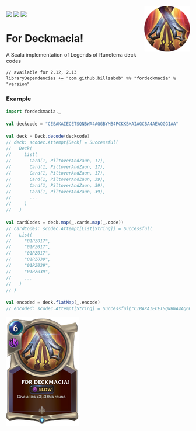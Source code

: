 <img align="right" src="https://github.com/Billzabob/ForDeckmacia/blob/master/src/main/resources/demacia.png" height="125px" style="padding-left: 20px"/>


[![](https://github.com/Billzabob/ForDeckmacia/workflows/build/badge.svg)](https://github.com/Billzabob/ForDeckmacia/actions?query=workflow%3Abuild)
[![](https://codecov.io/gh/Billzabob/ForDeckmacia/branch/master/graph/badge.svg)](https://codecov.io/gh/Billzabob/ForDeckmacia)
[![](https://img.shields.io/nexus/r/https/oss.sonatype.org/com.github.billzabob/fordeckmacia_2.13.svg)](https://oss.sonatype.org/content/repositories/releases/com/github/billzabob/fordeckmacia_2.13)

# For Deckmacia!

A Scala implementation of Legends of Runeterra deck codes

```
// available for 2.12, 2.13
libraryDependencies += "com.github.billzabob" %% "fordeckmacia" % "version"
```

### Example ###

```scala
import fordeckmacia._

val deckcode = "CEBAKAIECETSQNBWA4AQGBYMB4PCKKBXAIAQCBA4AEAQGGIAA"

val deck = Deck.decode(deckcode)
// deck: scodec.Attempt[Deck] = Successful(
//   Deck(
//     List(
//       Card(1, PiltoverAndZaun, 17),
//       Card(1, PiltoverAndZaun, 17),
//       Card(1, PiltoverAndZaun, 17),
//       Card(1, PiltoverAndZaun, 39),
//       Card(1, PiltoverAndZaun, 39),
//       Card(1, PiltoverAndZaun, 39),
//       ...
//     )
//   )  

val cardCodes = deck.map(_.cards.map(_.code))
// cardCodes: scodec.Attempt[List[String]] = Successful(
//   List(
//     "01PZ017",
//     "01PZ017",
//     "01PZ017",
//     "01PZ039",
//     "01PZ039",
//     "01PZ039",
//     ...
//   )
// )

val encoded = deck.flatMap(_.encode)
// encoded: scodec.Attempt[String] = Successful("CIBAKAIECETSQNBWA4AQGBYMB4PCKKBXAIAQCBA4AEAQGGIAA")
```

<img src="https://github.com/Billzabob/ForDeckmacia/blob/master/src/main/resources/ForDeckmacia.png" height="300px"/>
